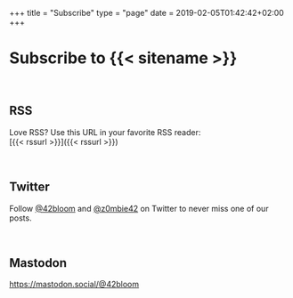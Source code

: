 +++
title = "Subscribe"
type = "page"
date = 2019-02-05T01:42:42+02:00
+++

# Subscribe to {{< sitename >}}

<br />

## RSS

Love RSS? Use this URL in your favorite RSS reader: <br />
[{{< rssurl >}}]({{< rssurl >}})

<br />

## Twitter

Follow
<a href="https://twitter.com/@42bloom" target="_blank" rel="noopener noreferer">@42bloom</a> and
<a href="https://twitter.com/@z0mbie42" target="_blank" rel="noopener noreferer">@z0mbie42</a>
on Twitter to never miss one of our posts.

<br />

## Mastodon

<a href="https://mastodon.social/@42bloom" target="_blank" rel="noopener noreferer">
https://mastodon.social/@42bloom</a>
